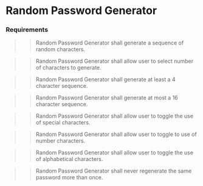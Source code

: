# Random Password Generator

### Requirements

>> Random Password Generator shall generate a sequence of random characters.

>> Random Password Generator shall allow user to select number of characters to generate.

>> Random Password Generator shall generate at least a 4 character sequence.

>> Random Password Generator shall generate at most a 16 character sequence.

>> Random Password Generator shall allow user to toggle the use of special characters.

>> Random Password Generator shall allow user to toggle to use of number characters.

>> Random Password Generator shall allow user to toggle the use of alphabetical characters.

>> Random Password Generator shall never regenerate the same password more than once.